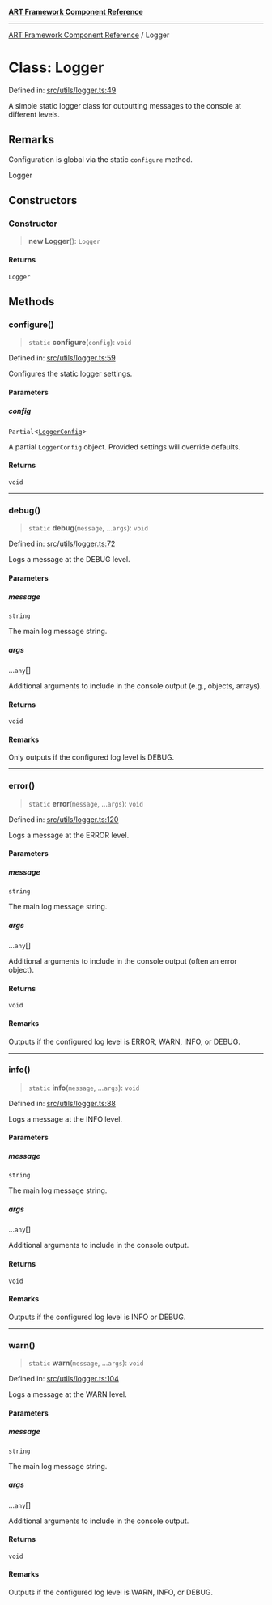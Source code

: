 [**ART Framework Component Reference**](../README.md)

***

[ART Framework Component Reference](../README.md) / Logger

# Class: Logger

Defined in: [src/utils/logger.ts:49](https://github.com/hashangit/ART/blob/e4c184bd9ffa5ef078ee6a88704f24584b173411/src/utils/logger.ts#L49)

A simple static logger class for outputting messages to the console at different levels.

## Remarks

Configuration is global via the static `configure` method.

 Logger

## Constructors

### Constructor

> **new Logger**(): `Logger`

#### Returns

`Logger`

## Methods

### configure()

> `static` **configure**(`config`): `void`

Defined in: [src/utils/logger.ts:59](https://github.com/hashangit/ART/blob/e4c184bd9ffa5ef078ee6a88704f24584b173411/src/utils/logger.ts#L59)

Configures the static logger settings.

#### Parameters

##### config

`Partial`\<[`LoggerConfig`](../interfaces/LoggerConfig.md)\>

A partial `LoggerConfig` object. Provided settings will override defaults.

#### Returns

`void`

***

### debug()

> `static` **debug**(`message`, ...`args`): `void`

Defined in: [src/utils/logger.ts:72](https://github.com/hashangit/ART/blob/e4c184bd9ffa5ef078ee6a88704f24584b173411/src/utils/logger.ts#L72)

Logs a message at the DEBUG level.

#### Parameters

##### message

`string`

The main log message string.

##### args

...`any`[]

Additional arguments to include in the console output (e.g., objects, arrays).

#### Returns

`void`

#### Remarks

Only outputs if the configured log level is DEBUG.

***

### error()

> `static` **error**(`message`, ...`args`): `void`

Defined in: [src/utils/logger.ts:120](https://github.com/hashangit/ART/blob/e4c184bd9ffa5ef078ee6a88704f24584b173411/src/utils/logger.ts#L120)

Logs a message at the ERROR level.

#### Parameters

##### message

`string`

The main log message string.

##### args

...`any`[]

Additional arguments to include in the console output (often an error object).

#### Returns

`void`

#### Remarks

Outputs if the configured log level is ERROR, WARN, INFO, or DEBUG.

***

### info()

> `static` **info**(`message`, ...`args`): `void`

Defined in: [src/utils/logger.ts:88](https://github.com/hashangit/ART/blob/e4c184bd9ffa5ef078ee6a88704f24584b173411/src/utils/logger.ts#L88)

Logs a message at the INFO level.

#### Parameters

##### message

`string`

The main log message string.

##### args

...`any`[]

Additional arguments to include in the console output.

#### Returns

`void`

#### Remarks

Outputs if the configured log level is INFO or DEBUG.

***

### warn()

> `static` **warn**(`message`, ...`args`): `void`

Defined in: [src/utils/logger.ts:104](https://github.com/hashangit/ART/blob/e4c184bd9ffa5ef078ee6a88704f24584b173411/src/utils/logger.ts#L104)

Logs a message at the WARN level.

#### Parameters

##### message

`string`

The main log message string.

##### args

...`any`[]

Additional arguments to include in the console output.

#### Returns

`void`

#### Remarks

Outputs if the configured log level is WARN, INFO, or DEBUG.

